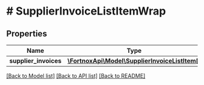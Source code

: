 # # SupplierInvoiceListItemWrap

## Properties

Name | Type | Description | Notes
------------ | ------------- | ------------- | -------------
**supplier_invoices** | [**\FortnoxApi\Model\SupplierInvoiceListItem[]**](SupplierInvoiceListItem.md) |  | [optional]

[[Back to Model list]](../../README.md#models) [[Back to API list]](../../README.md#endpoints) [[Back to README]](../../README.md)
